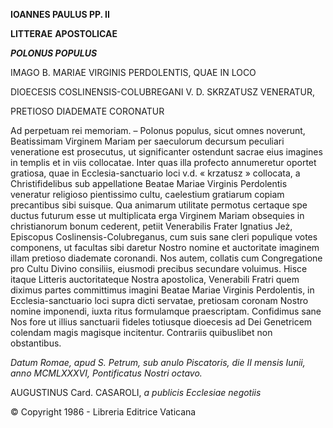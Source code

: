 **IOANNES PAULUS PP. II**

**LITTERAE** **APOSTOLICAE**

***POLONUS POPULUS***

IMAGO B. MARIAE VIRGINIS PERDOLENTIS, QUAE IN LOCO

DIOECESIS COSLINENSIS-COLUBREGANI V. D. SKRZATUSZ VENERATUR,

PRETIOSO DIADEMATE CORONATUR

Ad perpetuam rei memoriam. – Polonus populus, sicut omnes noverunt, Beatissimam Virginem Mariam per saeculorum decursum peculiari veneratione est prosecutus, ut significanter ostendunt sacrae eius imagines in templis et in viis collocatae. Inter quas illa profecto annumeretur oportet gratiosa, quae in Ecclesia-sanctuario loci v.d. « krzatusz » collocata, a Christifidelibus sub appellatione Beatae Mariae Virginis Perdolentis veneratur religioso pientissimo cultu, caelestium gratiarum copiam precantibus sibi suisque. Qua animarum utilitate permotus certaque spe ductus futurum esse ut multiplicata erga Virginem Mariam obsequies in christianorum bonum cederent, petiit Venerabilis Frater Ignatius Jeż, Episcopus Coslinensis-Colubreganus, cum suis sane cleri populique votes componens, ut facultas sibi daretur Nostro nomine et auctoritate imaginem illam pretioso diademate coronandi. Nos autem, collatis cum Congregatione pro Cultu Divino consiliis, eiusmodi precibus secundare voluimus. Hisce itaque Litteris auctoritateque Nostra apostolica, Venerabili Fratri quem diximus partes committimus imagini Beatae Mariae Virginis Perdolentis, in Ecclesia-sanctuario loci supra dicti servatae, pretiosam coronam Nostro nomine imponendi, iuxta ritus formulamque praescriptam. Confidimus sane Nos fore ut illius sanctuarii fideles totiusque dioecesis ad Dei Genetricem colendam magis magisque incitentur. Contrariis quibuslibet non obstantibus.

*Datum Romae, apud S. Petrum, sub anulo Piscatoris, die II mensis Iunii, anno MCMLXXXVI, Pontificatus Nostri octavo.*

AUGUSTINUS Card. CASAROLI, *a publicis Ecclesiae negotiis*

© Copyright 1986 - Libreria Editrice Vaticana